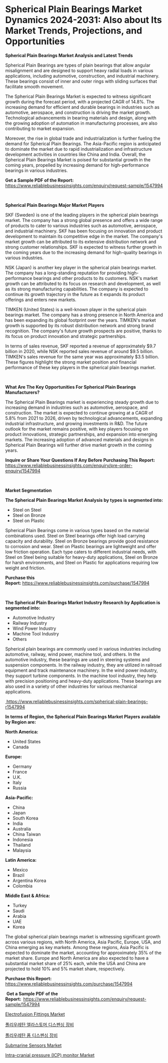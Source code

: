<p><h1>Spherical Plain Bearings Market Dynamics 2024-2031: Also about Its Market Trends, Projections, and Opportunities</h1></p><p><strong>Spherical Plain Bearings Market Analysis and Latest Trends</strong></p>
<p><p>Spherical Plain Bearings are types of plain bearings that allow angular misalignment and are designed to support heavy radial loads in various applications, including automotive, construction, and industrial machinery. These bearings consist of inner and outer rings with sliding surfaces that facilitate smooth movement.</p><p>The Spherical Plain Bearings Market is expected to witness significant growth during the forecast period, with a projected CAGR of 14.8%. The increasing demand for efficient and durable bearings in industries such as automotive, aerospace, and construction is driving the market growth. Technological advancements in bearing materials and design, along with the growing adoption of automation in manufacturing processes, are also contributing to market expansion.</p><p>Moreover, the rise in global trade and industrialization is further fueling the demand for Spherical Plain Bearings. The Asia-Pacific region is anticipated to dominate the market due to rapid industrialization and infrastructure development activities in countries like China and India. Overall, the Spherical Plain Bearings Market is poised for substantial growth in the coming years, propelled by increasing demand for high-performance bearings in various industries.</p></p>
<p><strong>Get a Sample PDF of the Report:&nbsp;</strong> <a href="https://www.reliablebusinessinsights.com/enquiry/request-sample/1547994">https://www.reliablebusinessinsights.com/enquiry/request-sample/1547994</a></p>
<p>&nbsp;</p>
<p><strong>Spherical Plain Bearings Major Market Players</strong></p>
<p><p>SKF (Sweden) is one of the leading players in the spherical plain bearings market. The company has a strong global presence and offers a wide range of products to cater to various industries such as automotive, aerospace, and industrial machinery. SKF has been focusing on innovation and product development to maintain its competitive edge in the market. The company's market growth can be attributed to its extensive distribution network and strong customer relationships. SKF is expected to witness further growth in the coming years due to the increasing demand for high-quality bearings in various industries.</p><p>NSK (Japan) is another key player in the spherical plain bearings market. The company has a long-standing reputation for providing high-performance bearings and other products to its customers. NSK's market growth can be attributed to its focus on research and development, as well as its strong manufacturing capabilities. The company is expected to continue its growth trajectory in the future as it expands its product offerings and enters new markets.</p><p>TIMKEN (United States) is a well-known player in the spherical plain bearings market. The company has a strong presence in North America and has been expanding its global footprint over the years. TIMKEN's market growth is supported by its robust distribution network and strong brand recognition. The company's future growth prospects are positive, thanks to its focus on product innovation and strategic partnerships.</p><p>In terms of sales revenue, SKF reported a revenue of approximately $9.7 billion in 2020, while NSK reported sales revenue of around $9.5 billion. TIMKEN's sales revenue for the same year was approximately $3.5 billion. These figures highlight the strong market position and financial performance of these key players in the spherical plain bearings market.</p></p>
<p>&nbsp;</p>
<p><strong>What Are The Key Opportunities For Spherical Plain Bearings Manufacturers?</strong></p>
<p><p>The Spherical Plain Bearings market is experiencing steady growth due to increasing demand in industries such as automotive, aerospace, and construction. The market is expected to continue growing at a CAGR of 5.8% from 2021 to 2026, driven by technological advancements, expanding industrial infrastructure, and growing investments in R&D. The future outlook for the market remains positive, with key players focusing on product innovations, strategic partnerships, and expansion into emerging markets. The increasing adoption of advanced materials and designs in Spherical Plain Bearings will further drive market growth in the coming years.</p></p>
<p><strong>Inquire or Share Your Questions If Any Before Purchasing This Report:</strong> <a href="https://www.reliablebusinessinsights.com/enquiry/pre-order-enquiry/1547994">https://www.reliablebusinessinsights.com/enquiry/pre-order-enquiry/1547994</a></p>
<p>&nbsp;</p>
<p><strong>Market Segmentation</strong></p>
<p><strong>The Spherical Plain Bearings Market Analysis by types is segmented into:</strong></p>
<p><ul><li>Steel on Steel</li><li>Steel on Bronze</li><li>Steel on Plastic</li></ul></p>
<p><p>Spherical Plain Bearings come in various types based on the material combinations used. Steel on Steel bearings offer high load carrying capacity and durability. Steel on Bronze bearings provide good resistance to corrosion and wear. Steel on Plastic bearings are lightweight and offer low friction operation. Each type caters to different industrial needs, with Steel on Steel being suitable for heavy-duty applications, Steel on Bronze for harsh environments, and Steel on Plastic for applications requiring low weight and friction.</p></p>
<p><strong>Purchase this Report:&nbsp;</strong><a href="https://www.reliablebusinessinsights.com/purchase/1547994">https://www.reliablebusinessinsights.com/purchase/1547994</a></p>
<p>&nbsp;</p>
<p><strong>The Spherical Plain Bearings Market Industry Research by Application is segmented into:</strong></p>
<p><ul><li>Automotive Industry</li><li>Railway Industry</li><li>Wind Power Industry</li><li>Machine Tool Industry</li><li>Others</li></ul></p>
<p><p>Spherical plain bearings are commonly used in various industries including automotive, railway, wind power, machine tool, and others. In the automotive industry, these bearings are used in steering systems and suspension components. In the railway industry, they are utilized in railroad equipment and track maintenance machinery. In the wind power industry, they support turbine components. In the machine tool industry, they help with precision positioning and heavy-duty applications. These bearings are also used in a variety of other industries for various mechanical applications.</p></p>
<p><a href="https://www.reliablebusinessinsights.com/spherical-plain-bearings-r1547994">&nbsp;https://www.reliablebusinessinsights.com/spherical-plain-bearings-r1547994</a></p>
<p><strong>In terms of Region, the Spherical Plain Bearings Market Players available by Region are:</strong></p>
<p>
    <p> <strong> North America: </strong>
        <ul>
            <li>United States</li>
            <li>Canada</li>
        </ul>
        </p> 
    <p> <strong> Europe: </strong>
        <ul>
            <li>Germany</li>
            <li>France</li>
            <li>U.K.</li>
            <li>Italy</li>
            <li>Russia</li>
        </ul>
        </p> 
    <p> <strong> Asia-Pacific: </strong>
        <ul>
            <li>China</li>
            <li>Japan</li>
            <li>South Korea</li>
            <li>India</li>
            <li>Australia</li>
            <li>China Taiwan</li>
            <li>Indonesia</li>
            <li>Thailand</li>
            <li>Malaysia</li>
        </ul>
        </p> 
    <p> <strong> Latin America: </strong>
        <ul>
            <li>Mexico</li>
            <li>Brazil</li>
            <li>Argentina Korea</li>
            <li>Colombia</li>
        </ul>
        </p> 
    <p> <strong> Middle East & Africa: </strong>
        <ul>
            <li>Turkey</li>
            <li>Saudi</li>
            <li>Arabia</li>
            <li>UAE</li>
            <li>Korea</li>
        </ul>
    </p>
    </p>
<p><p>The global spherical plain bearings market is witnessing significant growth across various regions, with North America, Asia Pacific, Europe, USA, and China emerging as key markets. Among these regions, Asia Pacific is expected to dominate the market, accounting for approximately 35% of the market share. Europe and North America are also expected to have a substantial market share of 25% each, while the USA and China are projected to hold 10% and 5% market share, respectively.</p></p>
<p><strong>Purchase this Report: </strong><a href="https://www.reliablebusinessinsights.com/purchase/1547994">https://www.reliablebusinessinsights.com/purchase/1547994</a></p>
<p>&nbsp;<strong>Get a Sample PDF of the Report:&nbsp;&nbsp;</strong><a href="https://www.reliablebusinessinsights.com/enquiry/request-sample/1547994">https://www.reliablebusinessinsights.com/enquiry/request-sample/1547994</a></p>
<p><strong></strong></p>
<p><p><a href="https://github.com/PeterParrish5/Market-Research-Report-List-5/blob/main/electrofusion-fittings-market.md">Electrofusion Fittings Market</a></p><p><a href="https://github.com/Evans21Bill/Market-Research-Report-List-1/blob/main/5524999169370.md">폴리우레탄 엘라스토머 디스펜싱 장비</a></p><p><a href="https://github.com/joyliyu/Market-Research-Report-List-1/blob/main/9793468169371.md">폴리우레탄 폼 디스펜싱 장비</a></p><p><a href="https://www.linkedin.com/pulse/submarine-sensors-market-outlook-forecast-from-2024-2031-data-pedia-zmvic">Submarine Sensors Market</a></p><p><a href="https://www.linkedin.com/pulse/global-intra-cranial-pressure-icp-monitor-market-status-2024--jgjge">Intra-cranial pressure (ICP) monitor Market</a></p></p>